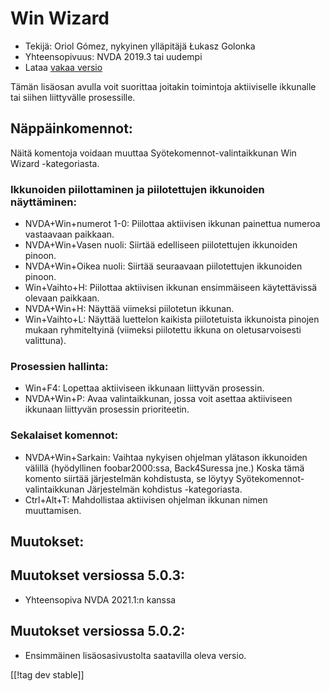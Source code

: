 # Win Wizard #

* Tekijä: Oriol Gómez, nykyinen ylläpitäjä Łukasz Golonka
* Yhteensopivuus: NVDA 2019.3 tai uudempi
* Lataa [vakaa versio][1]

Tämän lisäosan avulla voit suorittaa joitakin toimintoja aktiiviselle
ikkunalle tai siihen liittyvälle prosessille.

## Näppäinkomennot:
Näitä komentoja voidaan muuttaa Syötekomennot-valintaikkunan Win Wizard
-kategoriasta.
### Ikkunoiden piilottaminen ja piilotettujen ikkunoiden näyttäminen:
* NVDA+Win+numerot 1-0: Piilottaa aktiivisen ikkunan painettua numeroa
  vastaavaan paikkaan.
* NVDA+Win+Vasen nuoli: Siirtää edelliseen piilotettujen ikkunoiden pinoon.
* NVDA+Win+Oikea nuoli: Siirtää seuraavaan piilotettujen ikkunoiden pinoon.
* Win+Vaihto+H: Piilottaa aktiivisen ikkunan ensimmäiseen käytettävissä
  olevaan paikkaan.
* NVDA+Win+H: Näyttää viimeksi piilotetun ikkunan.
* Win+Vaihto+L: Näyttää luettelon kaikista piilotetuista ikkunoista pinojen
  mukaan ryhmiteltyinä (viimeksi piilotettu ikkuna on oletusarvoisesti
  valittuna).

### Prosessien hallinta:
* Win+F4: Lopettaa aktiiviseen ikkunaan liittyvän prosessin.
* NVDA+Win+P: Avaa valintaikkunan, jossa voit asettaa aktiiviseen ikkunaan
  liittyvän prosessin prioriteetin.

### Sekalaiset komennot:
* NVDA+Win+Sarkain: Vaihtaa nykyisen ohjelman ylätason ikkunoiden välillä
  (hyödyllinen foobar2000:ssa, Back4Suressa jne.) Koska tämä komento siirtää
  järjestelmän kohdistusta, se löytyy Syötekomennot-valintaikkunan
  Järjestelmän kohdistus -kategoriasta.
* Ctrl+Alt+T: Mahdollistaa aktiivisen ohjelman ikkunan nimen muuttamisen.

## Muutokset:

## Muutokset versiossa 5.0.3:

* Yhteensopiva NVDA 2021.1:n kanssa

## Muutokset versiossa 5.0.2:

- Ensimmäinen lisäosasivustolta saatavilla oleva versio.

[[!tag dev stable]]

[1]: https://addons.nvda-project.org/files/get.php?file=winwizard
